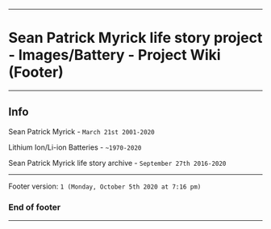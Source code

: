 
***

# Sean Patrick Myrick life story project - Images/Battery - Project Wiki (Footer)

***

## Info

Sean Patrick Myrick - `March 21st 2001-2020`

Lithium Ion/Li-ion Batteries - `~1970-2020`

Sean Patrick Myrick life story archive - `September 27th 2016-2020`

***

Footer version: `1 (Monday, October 5th 2020 at 7:16 pm)`

### End of footer

***
